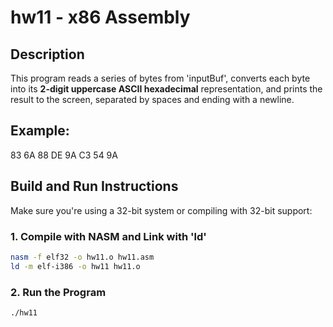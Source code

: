# hw11 - x86 Assembly

## Description

This program reads a series of bytes from 'inputBuf', converts each byte into its **2-digit uppercase ASCII hexadecimal** representation, and prints the result to the screen, separated by spaces and ending with a newline.

## Example:
83 6A 88 DE 9A C3 54 9A

## Build and Run Instructions
Make sure you're using a 32-bit system or compiling with 32-bit support:

### 1. Compile with NASM and Link with 'ld'
```bash
nasm -f elf32 -o hw11.o hw11.asm
ld -m elf-i386 -o hw11 hw11.o
```

### 2. Run the Program
```bash
./hw11